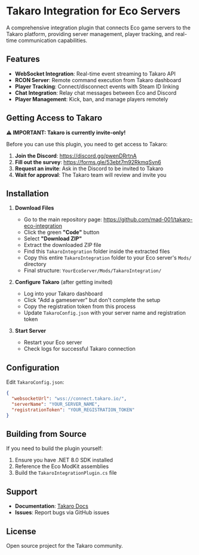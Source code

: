 # Takaro Integration for Eco Servers

A comprehensive integration plugin that connects Eco game servers to the Takaro platform, providing server management, player tracking, and real-time communication capabilities.

## Features

- **WebSocket Integration**: Real-time event streaming to Takaro API
- **RCON Server**: Remote command execution from Takaro dashboard  
- **Player Tracking**: Connect/disconnect events with Steam ID linking
- **Chat Integration**: Relay chat messages between Eco and Discord
- **Player Management**: Kick, ban, and manage players remotely

## Getting Access to Takaro

**⚠️ IMPORTANT: Takaro is currently invite-only!**

Before you can use this plugin, you need to get access to Takaro:

1. **Join the Discord**: https://discord.gg/pwenDRrtnA
2. **Fill out the survey**: https://forms.gle/53ebt7m92RkmqSvn6
3. **Request an invite**: Ask in the Discord to be invited to Takaro
4. **Wait for approval**: The Takaro team will review and invite you

## Installation

1. **Download Files**
   - Go to the main repository page: https://github.com/mad-001/takaro-eco-integration
   - Click the green **"Code"** button
   - Select **"Download ZIP"**
   - Extract the downloaded ZIP file
   - Find this `TakaroIntegration` folder inside the extracted files
   - Copy this entire `TakaroIntegration` folder to your Eco server's `Mods/` directory
   - Final structure: `YourEcoServer/Mods/TakaroIntegration/`

2. **Configure Takaro** (after getting invited)
   - Log into your Takaro dashboard
   - Click "Add a gameserver" but don't complete the setup
   - Copy the registration token from this process
   - Update `TakaroConfig.json` with your server name and registration token

3. **Start Server**
   - Restart your Eco server
   - Check logs for successful Takaro connection

## Configuration

Edit `TakaroConfig.json`:
```json
{
  "websocketUrl": "wss://connect.takaro.io/",
  "serverName": "YOUR_SERVER_NAME", 
  "registrationToken": "YOUR_REGISTRATION_TOKEN"
}
```

## Building from Source

If you need to build the plugin yourself:
1. Ensure you have .NET 8.0 SDK installed
2. Reference the Eco ModKit assemblies
3. Build the `TakaroIntegrationPlugin.cs` file

## Support

- **Documentation**: [Takaro Docs](https://docs.takaro.io)
- **Issues**: Report bugs via GitHub issues

## License

Open source project for the Takaro community.